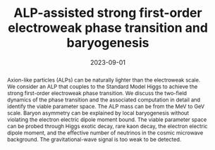 ---
title: "ALP-assisted strong first-order electroweak phase transition and baryogenesis"
authors:
- Keisuke Harigaya
- admin
date: "2023-09-01"
# doi: "10.1103/PhysRevD.107.095003 "

# Schedule page publish date (NOT publication's date).
# publishDate: "2023-05-01"

# Publication type.
# Legend: 0 = Uncategorized; 1 = Conference paper; 2 = Journal article;
# 3 = Preprint / Working Paper; 4 = Report; 5 = Book; 6 = Book section;
# 7 = Thesis; 8 = Patent
publication_types: ["3"]

# Publication name and optional abbreviated publication name.
# publication: "Phys.Rev.D"
# publication_short: "PRD"

abstract:  Axion-like particles (ALPs) can be naturally lighter than the electroweak scale. We consider an ALP that couples to the Standard Model Higgs to achieve the strong first-order electroweak phase transition. We discuss the two-field dynamics of the phase transition and the associated computation in detail and identify the viable parameter space. The ALP mass can be from the MeV to GeV scale. Baryon asymmetry can be explained by local baryogenesis without violating the electron electric dipole moment bound. The viable parameter space can be probed through Higgs exotic decay, rare kaon decay, the electron electric dipole moment, and the effective number of neutrinos in the cosmic microwave background. The gravitational-wave signal is too weak to be detected.

# Summary. An optional shortened abstract.
summary: The coupling between an axion-like particle (ALP) and the Higgs boson can potentially enhance the electroweak phase transition to be strongly first order. Local electroweak baryogensis, which has been ruled out for the traditioanl Higgs operator, can be effective for the operator that couples the ALP with various anomalies. This paper investigates such a scenario with various ways to probe.

tags:
- electroweak phase transition
- chiral symmetry breaking
- axion-like particle
- baryogenesis
- local baryogenesis
- EDM
- atomic EDM
- kaon decay
- scalar extension
- electroweak baryogenesis
featured: true

links:
- name: arXiv
  url: https://arxiv.org/abs/2309.00587
url_pdf: https://arxiv.org/pdf/2309.00587.pdf
# url_code: 'https://github.com/wowchemy/wowchemy-hugo-themes'
# url_dataset: '#'
# url_poster: '#'
# url_project: ''
# url_slides: ''
# url_source: ''
# url_video: '#'

# Featured image
# To use, add an image named `featured.jpg/png` to your page's folder. 
image:
  # caption: 'Image credit: [**Unsplash**](https://unsplash.com/photos/s9CC2SKySJM)'
  focal_point: ""
  preview_only: true

# Associated Projects (optional).
#   Associate this publication with one or more of your projects.
#   Simply enter your project's folder or file name without extension.
#   E.g. `internal-project` references `content/project/internal-project/index.md`.
#   Otherwise, set `projects: []`.
projects:
- EWBG

share: false
# Slides (optional).
#   Associate this publication with Markdown slides.
#   Simply enter your slide deck's filename without extension.
#   E.g. `slides: "example"` references `content/slides/example/index.md`.
#   Otherwise, set `slides: ""`.
# slides: example
---